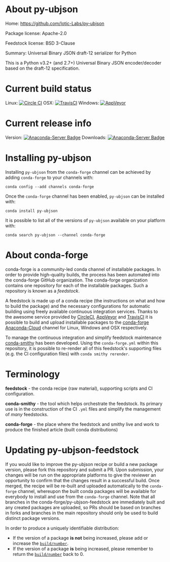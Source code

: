 About py-ubjson
===============

Home: https://github.com/Iotic-Labs/py-ubjson

Package license: Apache-2.0

Feedstock license: BSD 3-Clause

Summary: Universal Binary JSON draft-12 serializer for Python

This is a Python v3.2+ (and 2.7+) Universal Binary JSON encoder/decoder
based on the draft-12 specification.


Current build status
====================

Linux: [![Circle CI](https://circleci.com/gh/conda-forge/py-ubjson-feedstock.svg?style=shield)](https://circleci.com/gh/conda-forge/py-ubjson-feedstock)
OSX: [![TravisCI](https://travis-ci.org/conda-forge/py-ubjson-feedstock.svg?branch=master)](https://travis-ci.org/conda-forge/py-ubjson-feedstock)
Windows: [![AppVeyor](https://ci.appveyor.com/api/projects/status/github/conda-forge/py-ubjson-feedstock?svg=True)](https://ci.appveyor.com/project/conda-forge/py-ubjson-feedstock/branch/master)

Current release info
====================
Version: [![Anaconda-Server Badge](https://anaconda.org/conda-forge/py-ubjson/badges/version.svg)](https://anaconda.org/conda-forge/py-ubjson)
Downloads: [![Anaconda-Server Badge](https://anaconda.org/conda-forge/py-ubjson/badges/downloads.svg)](https://anaconda.org/conda-forge/py-ubjson)

Installing py-ubjson
====================

Installing `py-ubjson` from the `conda-forge` channel can be achieved by adding `conda-forge` to your channels with:

```
conda config --add channels conda-forge
```

Once the `conda-forge` channel has been enabled, `py-ubjson` can be installed with:

```
conda install py-ubjson
```

It is possible to list all of the versions of `py-ubjson` available on your platform with:

```
conda search py-ubjson --channel conda-forge
```


About conda-forge
=================

conda-forge is a community-led conda channel of installable packages.
In order to provide high-quality builds, the process has been automated into the
conda-forge GitHub organization. The conda-forge organization contains one repository
for each of the installable packages. Such a repository is known as a *feedstock*.

A feedstock is made up of a conda recipe (the instructions on what and how to build
the package) and the necessary configurations for automatic building using freely
available continuous integration services. Thanks to the awesome service provided by
[CircleCI](https://circleci.com/), [AppVeyor](http://www.appveyor.com/)
and [TravisCI](https://travis-ci.org/) it is possible to build and upload installable
packages to the [conda-forge](https://anaconda.org/conda-forge)
[Anaconda-Cloud](http://docs.anaconda.org/) channel for Linux, Windows and OSX respectively.

To manage the continuous integration and simplify feedstock maintenance
[conda-smithy](http://github.com/conda-forge/conda-smithy) has been developed.
Using the ``conda-forge.yml`` within this repository, it is possible to re-render all of
this feedstock's supporting files (e.g. the CI configuration files) with ``conda smithy rerender``.


Terminology
===========

**feedstock** - the conda recipe (raw material), supporting scripts and CI configuration.

**conda-smithy** - the tool which helps orchestrate the feedstock.
                   Its primary use is in the construction of the CI ``.yml`` files
                   and simplify the management of *many* feedstocks.

**conda-forge** - the place where the feedstock and smithy live and work to
                  produce the finished article (built conda distributions)


Updating py-ubjson-feedstock
============================

If you would like to improve the py-ubjson recipe or build a new
package version, please fork this repository and submit a PR. Upon submission,
your changes will be run on the appropriate platforms to give the reviewer an
opportunity to confirm that the changes result in a successful build. Once
merged, the recipe will be re-built and uploaded automatically to the
`conda-forge` channel, whereupon the built conda packages will be available for
everybody to install and use from the `conda-forge` channel.
Note that all branches in the conda-forge/py-ubjson-feedstock are
immediately built and any created packages are uploaded, so PRs should be based
on branches in forks and branches in the main repository should only be used to
build distinct package versions.

In order to produce a uniquely identifiable distribution:
 * If the version of a package **is not** being increased, please add or increase
   the [``build/number``](http://conda.pydata.org/docs/building/meta-yaml.html#build-number-and-string).
 * If the version of a package **is** being increased, please remember to return
   the [``build/number``](http://conda.pydata.org/docs/building/meta-yaml.html#build-number-and-string)
   back to 0.
